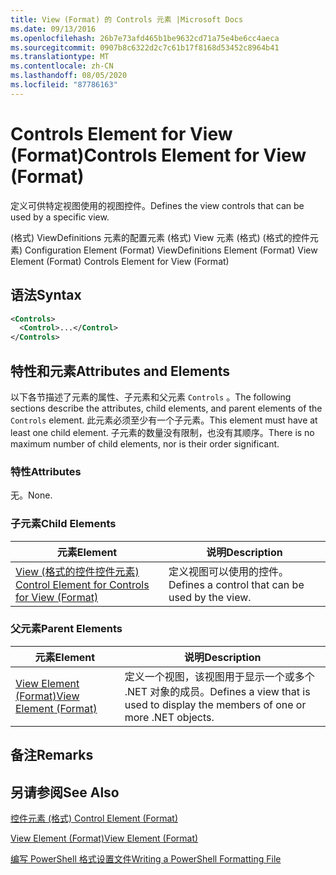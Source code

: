 ```yaml
---
title: View (Format) 的 Controls 元素 |Microsoft Docs
ms.date: 09/13/2016
ms.openlocfilehash: 26b7e73afd465b1be9632cd71a75e4be6cc4aeca
ms.sourcegitcommit: 0907b8c6322d2c7c61b17f8168d53452c8964b41
ms.translationtype: MT
ms.contentlocale: zh-CN
ms.lasthandoff: 08/05/2020
ms.locfileid: "87786163"
---
```

# <a name="controls-element-for-view-format"></a><span data-ttu-id="d1da4-102">Controls Element for View (Format)</span><span class="sxs-lookup"><span data-stu-id="d1da4-102">Controls Element for View (Format)</span></span>

<span data-ttu-id="d1da4-103">定义可供特定视图使用的视图控件。</span><span class="sxs-lookup"><span data-stu-id="d1da4-103">Defines the view controls that can be used by a specific view.</span></span>

<span data-ttu-id="d1da4-104"> (格式) ViewDefinitions 元素的配置元素 (格式) View 元素 (格式)  (格式的控件元素) </span><span class="sxs-lookup"><span data-stu-id="d1da4-104">Configuration Element (Format) ViewDefinitions Element (Format) View Element (Format) Controls Element for View (Format)</span></span>

## <a name="syntax"></a><span data-ttu-id="d1da4-105">语法</span><span class="sxs-lookup"><span data-stu-id="d1da4-105">Syntax</span></span>

```xml
<Controls>
  <Control>...</Control>
</Controls>
```

## <a name="attributes-and-elements"></a><span data-ttu-id="d1da4-106">特性和元素</span><span class="sxs-lookup"><span data-stu-id="d1da4-106">Attributes and Elements</span></span>

<span data-ttu-id="d1da4-107">以下各节描述了元素的属性、子元素和父元素 `Controls` 。</span><span class="sxs-lookup"><span data-stu-id="d1da4-107">The following sections describe the attributes, child elements, and parent elements of the `Controls` element.</span></span> <span data-ttu-id="d1da4-108">此元素必须至少有一个子元素。</span><span class="sxs-lookup"><span data-stu-id="d1da4-108">This element must have at least one child element.</span></span> <span data-ttu-id="d1da4-109">子元素的数量没有限制，也没有其顺序。</span><span class="sxs-lookup"><span data-stu-id="d1da4-109">There is no maximum number of child elements, nor is their order significant.</span></span>

### <a name="attributes"></a><span data-ttu-id="d1da4-110">特性</span><span class="sxs-lookup"><span data-stu-id="d1da4-110">Attributes</span></span>

<span data-ttu-id="d1da4-111">无。</span><span class="sxs-lookup"><span data-stu-id="d1da4-111">None.</span></span>

### <a name="child-elements"></a><span data-ttu-id="d1da4-112">子元素</span><span class="sxs-lookup"><span data-stu-id="d1da4-112">Child Elements</span></span>

|<span data-ttu-id="d1da4-113">元素</span><span class="sxs-lookup"><span data-stu-id="d1da4-113">Element</span></span>|<span data-ttu-id="d1da4-114">说明</span><span class="sxs-lookup"><span data-stu-id="d1da4-114">Description</span></span>|
|-------------|-----------------|
|[<span data-ttu-id="d1da4-115">View (格式的控件控件元素) </span><span class="sxs-lookup"><span data-stu-id="d1da4-115">Control Element for Controls for View (Format)</span></span>](./control-element-for-controls-for-view-format.md)|<span data-ttu-id="d1da4-116">定义视图可以使用的控件。</span><span class="sxs-lookup"><span data-stu-id="d1da4-116">Defines a control that can be used by the view.</span></span>|

### <a name="parent-elements"></a><span data-ttu-id="d1da4-117">父元素</span><span class="sxs-lookup"><span data-stu-id="d1da4-117">Parent Elements</span></span>

|<span data-ttu-id="d1da4-118">元素</span><span class="sxs-lookup"><span data-stu-id="d1da4-118">Element</span></span>|<span data-ttu-id="d1da4-119">说明</span><span class="sxs-lookup"><span data-stu-id="d1da4-119">Description</span></span>|
|-------------|-----------------|
|[<span data-ttu-id="d1da4-120">View Element (Format)</span><span class="sxs-lookup"><span data-stu-id="d1da4-120">View Element (Format)</span></span>](./view-element-format.md)|<span data-ttu-id="d1da4-121">定义一个视图，该视图用于显示一个或多个 .NET 对象的成员。</span><span class="sxs-lookup"><span data-stu-id="d1da4-121">Defines a view that is used to display the members of one or more .NET objects.</span></span>|

## <a name="remarks"></a><span data-ttu-id="d1da4-122">备注</span><span class="sxs-lookup"><span data-stu-id="d1da4-122">Remarks</span></span>

## <a name="see-also"></a><span data-ttu-id="d1da4-123">另请参阅</span><span class="sxs-lookup"><span data-stu-id="d1da4-123">See Also</span></span>

[<span data-ttu-id="d1da4-124">控件元素 (格式) </span><span class="sxs-lookup"><span data-stu-id="d1da4-124">Control Element (Format)</span></span>](./control-element-for-controls-for-view-format.md)

[<span data-ttu-id="d1da4-125">View Element (Format)</span><span class="sxs-lookup"><span data-stu-id="d1da4-125">View Element (Format)</span></span>](./view-element-format.md)

[<span data-ttu-id="d1da4-126">编写 PowerShell 格式设置文件</span><span class="sxs-lookup"><span data-stu-id="d1da4-126">Writing a PowerShell Formatting File</span></span>](./writing-a-powershell-formatting-file.md)
